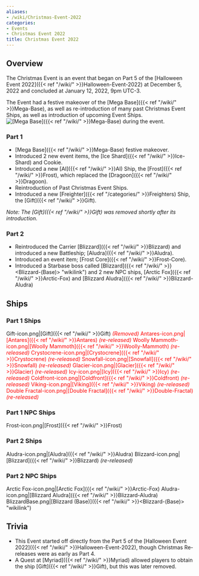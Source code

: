 ```yaml
---
aliases:
- /wiki/Christmas-Event-2022
categories:
- Events
- Christmas Event 2022
title: Christmas Event 2022
---
```


## Overview

The Christmas Event is an event that began on Part 5 of the [Halloween Event 2022]({{< ref "/wiki/" >}}Halloween-Event-2022) at December 5, 2022 and concluded at January 12, 2022, 9pm UTC-3.

The Event had a festive makeover of the [Mega Base]({{< ref "/wiki/" >}}Mega-Base), as well as re-introduction of many past Christmas Event Ships, as well as introduction of upcoming Event Ships. ![[Mega Base]({{< ref "/wiki/" >}}Mega-Base) during the
event.](FestiveMB.png "Mega Base during the event.")

### Part 1 

- [Mega Base]({{< ref "/wiki/" >}}Mega-Base) festive makeover.
- Introduced 2 new event items, the [Ice Shard]({{< ref "/wiki/" >}}Ice-Shard) and Cookie.
- Introduced a new [AI]({{< ref "/wiki/" >}}AI) Ship, the [Frost]({{< ref "/wiki/" >}}Frost), which replaced the [Dragoon]({{< ref "/wiki/" >}}Dragoon).
- Reintroduction of Past Christmas Event Ships.
- Introduced a new [Freighter]({{< ref "/categories/" >}}Freighters) Ship, the [Gift]({{< ref "/wiki/" >}}Gift).

_Note: The [Gift]({{< ref "/wiki/" >}}Gift) was removed shortly after its introduction._

### Part 2 

- Reintroduced the Carrier [Blizzard]({{< ref "/wiki/" >}}Blizzard) and introduced a new Battleship; [Aludra]({{< ref "/wiki/" >}}Aludra).
- Introduced an event item; [Frost Core]({{< ref "/wiki/" >}}Frost-Core).
- Introduced a Starbase boss called [Blizzard]({{< ref "/wiki/" >}}<Blizzard-(Base)> "wikilink") and 2 new NPC ships, [Arctic Fox]({{< ref "/wiki/" >}}Arctic-Fox) and [Blizzard Aludra]({{< ref "/wiki/" >}}Blizzard-Aludra)

## Ships

### Part 1 Ships 

Gift-icon.png|[Gift]({{< ref "/wiki/" >}}Gift) <span style="color:#ff0000">_(Removed)_<span> Antares-icon.png|[Antares]({{< ref "/wiki/" >}}Antares) _(re-released)_ Woolly Mammoth-icon.png|[Woolly Mammoth]({{< ref "/wiki/" >}}Woolly-Mammoth) _(re-released)_ Crystocrene-icon.png|[Crystocrene]({{< ref "/wiki/" >}}Crystocrene) _(re-released)_ Snowfall-icon.png|[Snowfall]({{< ref "/wiki/" >}}Snowfall) _(re-released)_ Glacier-icon.png|[Glacier]({{< ref "/wiki/" >}}Glacier) _(re-released)_ Icy-icon.png|[Icy]({{< ref "/wiki/" >}}Icy) _(re-released)_ Coldfront-icon.png|[Coldfront]({{< ref "/wiki/" >}}Coldfront) _(re-released)_ Viking-icon.png|[Viking]({{< ref "/wiki/" >}}Viking) _(re-released)_ Double Fractal-icon.png|[Double Fractal]({{< ref "/wiki/" >}}Double-Fractal) _(re-released)_

### Part 1 NPC Ships 

Frost-icon.png|[Frost]({{< ref "/wiki/" >}}Frost)

### Part 2 Ships 

Aludra-icon.png|[Aludra]({{< ref "/wiki/" >}}Aludra) Blizzard-icon.png|[Blizzard]({{< ref "/wiki/" >}}Blizzard) _(re-released)_

### Part 2 NPC Ships 

Arctic Fox-icon.png|[Arctic Fox]({{< ref "/wiki/" >}}Arctic-Fox) Aludra-icon.png|[Blizzard Aludra]({{< ref "/wiki/" >}}Blizzard-Aludra) BlizzardBase.png|[Blizzard (Base)]({{< ref "/wiki/" >}}<Blizzard-(Base)> "wikilink")

## Trivia

- This Event started off directly from the Part 5 of the [Halloween Event 2022]({{< ref "/wiki/" >}}Halloween-Event-2022), though Christmas Re-releases were as early as Part 4.
- A Quest at [Myriad]({{< ref "/wiki/" >}}Myriad) allowed players to obtain the ship [Gift]({{< ref "/wiki/" >}}Gift), but this was later removed.